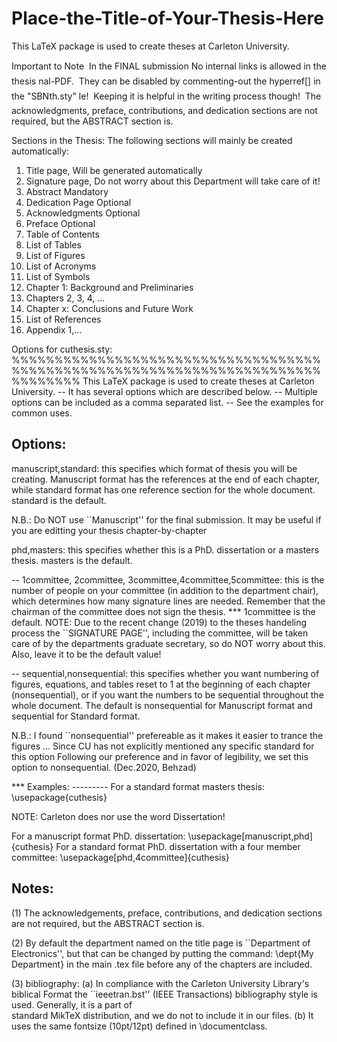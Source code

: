 # Place-the-Title-of-Your-Thesis-Here

This LaTeX package is used to create theses at Carleton University.

Important to Note
 In the FINAL submission No internal links is allowed in the thesis nal-PDF.
 They can be disabled by commenting-out the hyperref[] in the "SBNth.sty" le!
 Keeping it is helpful in the writing process though!
 The acknowledgments, preface, contributions, and dedication sections are not required, but the ABSTRACT section is.


Sections in the Thesis:
The following sections will mainly be created automatically:
1) Title page, Will be generated automatically
2) Signature page, Do not worry about this Department will take care of it!
3) Abstract Mandatory
4) Dedication Page Optional
5) Acknowledgments Optional
6) Preface Optional
7) Table of Contents
8) List of Tables
9) List of Figures
10) List of Acronyms
11) List of Symbols
12) Chapter 1: Background and Preliminaries
23) Chapters 2, 3, 4, ...
24) Chapter x: Conclusions and Future Work
25) List of References
26) Appendix 1,...



Options for cuthesis.sty:
%%%%%%%%%%%%%%%%%%%%%%%%%%%%%%%%%%%%%%%%%%%%%%%%%%%%%%%%%%%%%%%%%%%%%%%%%%%%%%%%
This LaTeX package is used to create theses at Carleton University.
-- It has several options which are described below.
-- Multiple options can be included as a comma separated list.
-- See the examples for common uses.

Options:
-------
manuscript,standard: this specifies which format of thesis you will be creating. Manuscript format has the references at the end of each chapter, while standard format has one reference section for the whole document. standard is the default.

N.B.: Do NOT use ``Manuscript'' for the final submission. It may be useful if you are editting your thesis chapter-by-chapter

phd,masters: this specifies whether this is a PhD. dissertation or a masters thesis. masters is the default.

-- 1committee, 2committee, 3committee,4committee,5committee: 
this is the number of people on your committee (in addition to the department chair), which determines how many signature lines are needed. Remember that the chairman of the committee does not sign the thesis.
*** 1committee is the default.
NOTE: Due to the recent change (2019) to the theses handeling process the ``SIGNATURE PAGE'', including the committee, will be taken care of by the departments graduate secretary, so do NOT worry about this. Also, leave it to be the default value!

-- sequential,nonsequential: 
this specifies whether you want numbering of figures, equations, and tables reset to 1 at the beginning of each chapter (nonsequential), or if you want the numbers to be sequential throughout the whole document. The default is nonsequential for Manuscript format and sequential for Standard format.

N.B.: I found ``nonsequential'' prefereable as it makes it easier to trance the figures ... Since CU has not explicitly mentioned any specific standard for this option Following our preference and in favor of legibility, we set this option to nonsequential. (Dec.2020, Behzad)

*** Examples:
    ---------
For a standard format masters thesis:
\usepackage{cuthesis}

NOTE: Carleton does nor use the word Dissertation!

For a manuscript format PhD. dissertation: \usepackage[manuscript,phd]{cuthesis}
For a standard format PhD. dissertation with a four member committee: \usepackage[phd,4committee]{cuthesis}

  Notes:
  ------
(1) The acknowledgements, preface, contributions, and dedication sections are not required, but the ABSTRACT section is.

(2) By default the department named on the title page is ``Department of Electronics'', but that can be changed by putting the command: \dept{My Department} in the main .tex file before any of the chapters are included.

(3) bibliography:
   (a) In compliance with the Carleton University Library's biblical Format the ``ieeetran.bst'' (IEEE Transactions) bibliography style is used. Generally, it is a part of    
       standard MikTeX distribution, and we do not to include it in our files.
   (b) It uses the same fontsize (10pt/12pt) defined in \documentclass[]().
